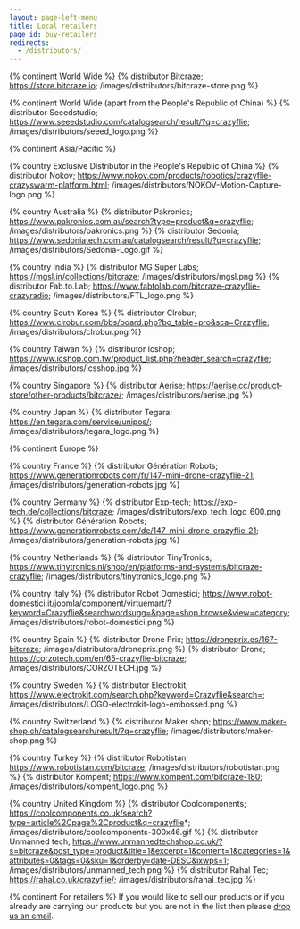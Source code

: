 ```yaml
---
layout: page-left-menu
title: Local retailers
page_id: buy-retailers
redirects:
  - /distributors/
---
```


{% continent World Wide %}
{% distributor Bitcraze; https://store.bitcraze.io; /images/distributors/bitcraze-store.png %}

{% continent World Wide (apart from the People's Republic of China) %}
{% distributor Seeedstudio; https://www.seeedstudio.com/catalogsearch/result/?q=crazyflie; /images/distributors/seeed_logo.png %}

{% continent Asia/Pacific %}

{% country Exclusive Distributor in the People's Republic of China %}
{% distributor Nokov; https://www.nokov.com/products/robotics/crazyflie-crazyswarm-platform.html; /images/distributors/NOKOV-Motion-Capture-logo.png %}

{% country Australia %}
{% distributor Pakronics; https://www.pakronics.com.au/search?type=product&q=crazyflie; /images/distributors/pakronics.png %}
{% distributor Sedonia; https://www.sedoniatech.com.au/catalogsearch/result/?q=crazyflie; /images/distributors/Sedonia-Logo.gif %}

{% country India %}
{% distributor MG Super Labs; https://mgsl.in/collections/bitcraze; /images/distributors/mgsl.png %}
{% distributor Fab.to.Lab; https://www.fabtolab.com/bitcraze-crazyflie-crazyradio; /images/distributors/FTL_logo.png %}


{% country South Korea %}
{% distributor Clrobur; https://www.clrobur.com/bbs/board.php?bo_table=pro&sca=Crazyflie; /images/distributors/clrobur.png %}

{% country Taiwan %}
{% distributor Icshop; https://www.icshop.com.tw/product_list.php?header_search=crazyflie; /images/distributors/icsshop.jpg %}

{% country Singapore %}
{% distributor Aerise; https://aerise.cc/product-store/other-products/bitcraze/; /images/distributors/aerise.jpg %}

{% country Japan %}
{% distributor Tegara; https://en.tegara.com/service/unipos/; /images/distributors/tegara_logo.png %}


{% continent Europe %}

{% country France %}
{% distributor Génération Robots; https://www.generationrobots.com/fr/147-mini-drone-crazyflie-21; /images/distributors/generation-robots.jpg %}

{% country Germany %}
{% distributor Exp-tech; https://exp-tech.de/collections/bitcraze; /images/distributors/exp_tech_logo_600.png %}
{% distributor Génération Robots; https://www.generationrobots.com/de/147-mini-drone-crazyflie-21; /images/distributors/generation-robots.jpg %}

{% country Netherlands %}
{% distributor TinyTronics; https://www.tinytronics.nl/shop/en/platforms-and-systems/bitcraze-crazyflie; /images/distributors/tinytronics_logo.png %}

{% country Italy %}
{% distributor Robot Domestici; https://www.robot-domestici.it/joomla/component/virtuemart/?keyword=Crazyflie&searchwordsugg=&page=shop.browse&view=category; /images/distributors/robot-domestici.png %}

{% country Spain %}
{% distributor Drone Prix; https://droneprix.es/167-bitcraze; /images/distributors/droneprix.png %}
{% distributor Drone; https://corzotech.com/en/65-crazyflie-bitcraze; /images/distributors/CORZOTECH.jpg %}

{% country Sweden %}
{% distributor Electrokit; https://www.electrokit.com/search.php?keyword=Crazyflie&search=; /images/distributors/LOGO-electrokit-logo-embossed.png %}

{% country Switzerland %}
{% distributor Maker shop; https://www.maker-shop.ch/catalogsearch/result/?q=crazyflie; /images/distributors/maker-shop.png %}

{% country Turkey %}
{% distributor Robotistan; https://www.robotistan.com/bitcraze; /images/distributors/robotistan.png %}
{% distributor Kompent; https://www.kompent.com/bitcraze-180; /images/distributors/kompent_logo.png %}

{% country United Kingdom %}
{% distributor Coolcomponents; https://coolcomponents.co.uk/search?type=article%2Cpage%2Cproduct&q=crazyflie*; /images/distributors/coolcomponents-300x46.gif %}
{% distributor Unmanned tech; https://www.unmannedtechshop.co.uk/?s=bitcraze&post_type=product&title=1&excerpt=1&content=1&categories=1&attributes=0&tags=0&sku=1&orderby=date-DESC&ixwps=1; /images/distributors/unmanned_tech.png %}
{% distributor Rahal Tec; https://rahal.co.uk/crazyflie/; /images/distributors/rahal_tec.jpg %}

{% continent For retailers %}
If you would like to sell our products or if you already are carrying our products but you are not in the list then please [drop us an email](/about/contact/).
